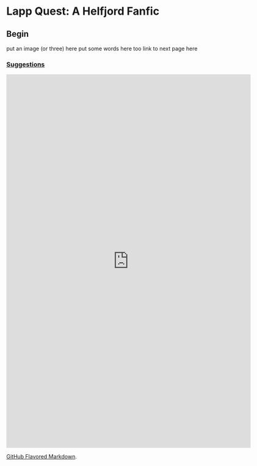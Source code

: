 # Lapp Quest: A Helfjord Fanfic

## Begin

put an image (or three) here
put some words here too
link to next page here

### [Suggestions](https://docs.google.com/forms/d/1gA93L5m_3p3brvnw16jQMmJhGm_uoIiFuLvl1sOPMnQ/)

<iframe src="https://docs.google.com/forms/d/e/1FAIpQLScAI6Z2fBI-bIHM_B6ExIrEBIcXNfEMy3MoeeV7S7VWruH5KA/viewform?embedded=true" width="640" height="976" frameborder="0" marginheight="0" marginwidth="0">Loading...</iframe>

[GitHub Flavored Markdown](https://guides.github.com/features/mastering-markdown/).
